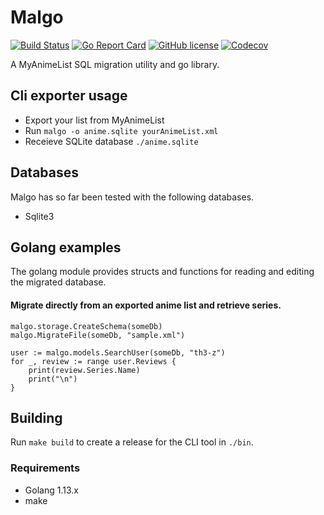 # Malgo
[![Build Status](https://travis-ci.com/th3-z/malgo.svg?branch=master)](https://travis-ci.com/th3-z/malgo) [![Go Report Card](https://goreportcard.com/badge/github.com/th3-z/malgo)](https://goreportcard.com/report/github.com/th3-z/malgo) [![GitHub license](https://img.shields.io/github/license/th3-z/malgo)](https://github.com/th3-z/malgo/blob/master/LICENSE) [![Codecov](https://img.shields.io/codecov/c/github/th3-z/malgo.svg?style=flat)](https://codecov.io/gh/th3-z/malgo)

A MyAnimeList SQL migration utility and go library.

## Cli exporter usage

* Export your list from MyAnimeList
* Run `malgo -o anime.sqlite yourAnimeList.xml`
* Receieve SQLite database `./anime.sqlite`

## Databases

Malgo has so far been tested with the following databases.

* Sqlite3

## Golang examples

The golang module provides structs and functions for reading and editing the migrated database.

#### Migrate directly from an exported anime list and retrieve series.
```
malgo.storage.CreateSchema(someDb)
malgo.MigrateFile(someDb, "sample.xml")

user := malgo.models.SearchUser(someDb, "th3-z")
for _, review := range user.Reviews {
    print(review.Series.Name)
    print("\n")
}
```

## Building

Run `make build` to create a release for the CLI tool in `./bin`.

### Requirements

* Golang 1.13.x
* make

